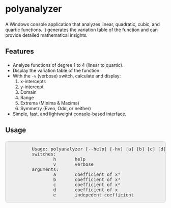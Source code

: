 ﻿<h1 align="left">polyanalyzer</h1>

###

<p align="left">A Windows console application that analyzes linear, quadratic, cubic, and quartic functions. It generates the variation table of the function and can provide detailed mathematical insights.</p>

###

<h2 align="left">Features</h2>

###

<ul>
<li>Analyze functions of degree 1 to 4 (linear to quartic).</li>
  <li>Display the variation table of the function.</li>
  <li>With the <code>-v</code> (verbose) switch, calculate and display:
    <ol>
      <li>x-intercepts</li>
      <li>y-intercept</li>
      <li>Domain</li>
      <li>Range</li>
      <li>Extrema (Minima & Maxima)</li>
      <li>Symmetry (Even, Odd, or neither)</li>
    </ol>
  </li>
  <li>Simple, fast, and lightweight console-based interface.</li>
</ul>

###

<h2 align="left">Usage</h2>

###

<pre style="font-family: Consolas, monospace; font-size: 14px; background-color: #eee; padding: 15px; border: 1px solid #ccc; border-radius: 5px; white-space: pre; color: #333;">
        Usage: polyanalyzer [--help] [-hv] [a] [b] [c] [d] [e]
        switches:
                h       help
                v       verbose
        arguments:
                a       coefficient of x⁴
                b       coefficient of x³
                c       coefficient of x²
                d       coefficient of x
                e       indepedent coefficient
</pre>